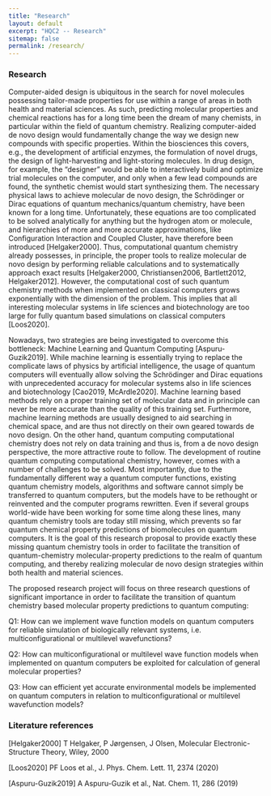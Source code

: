 ```yaml
---
title: "Research"
layout: default
excerpt: "HQC2 -- Research"
sitemap: false
permalink: /research/
---
```


### Research

Computer-aided design is ubiquitous in the search for novel molecules possessing tailor-made properties for use within a range of areas in both health and material sciences. As such, predicting molecular properties and chemical reactions has for a long time been the dream of many chemists, in particular within the field of quantum chemistry. Realizing computer-aided de novo design would fundamentally change the way we design new compounds with specific properties. Within the biosciences this covers, e.g., the development of artificial enzymes, the formulation of novel drugs, the design of light-harvesting and light-storing molecules. In drug design, for example, the “designer” would be able to interactively build and optimize trial molecules on the computer, and only when a few lead compounds are found, the synthetic chemist would start synthesizing them.
The necessary physical laws to achieve molecular de novo design, the Schrödinger or Dirac equations of quantum mechanics/quantum chemistry, have been known for a long time. Unfortunately, these equations are too complicated to be solved analytically for anything but the hydrogen atom or molecule, and hierarchies of more and more accurate approximations, like Configuration Interaction and Coupled Cluster, have therefore been introduced [Helgaker2000]. Thus, computational quantum chemistry already possesses, in principle, the proper tools to realize molecular de novo design by performing reliable calculations and to systematically approach exact results [Helgaker2000, Christiansen2006, Bartlett2012, Helgaker2012]. However, the computational cost of such quantum chemistry methods when implemented on classical computers grows exponentially with the dimension of the problem. This implies that all interesting molecular systems in life sciences and biotechnology are too large for fully quantum based simulations on classical computers [Loos2020].

Nowadays, two strategies are being investigated to overcome this bottleneck: Machine Learning and Quantum Computing [Aspuru-Guzik2019]. While machine learning is essentially trying to replace the complicate laws of physics by artificial intelligence, the usage of quantum computers will eventually allow solving the Schrödinger and Dirac equations with unprecedented accuracy for molecular systems also in life sciences and biotechnology [Cao2019, McArdle2020]. Machine learning based methods rely on a proper training set of molecular data and in principle can never be more accurate than the quality of this training set. Furthermore, machine learning methods are usually designed to aid searching in chemical space, and are thus not directly on their own geared towards de novo design. On the other hand, quantum computing computational chemistry does not rely on data training and thus is, from a de novo design perspective, the more attractive route to follow.
The development of routine quantum computing computational chemistry, however, comes with a number of challenges to be solved. Most importantly, due to the fundamentally different way a quantum computer functions, existing quantum chemistry models, algorithms and software cannot simply be transferred to quantum computers, but the models have to be rethought or reinvented and the computer programs rewritten. Even if several groups world-wide have been working for some time along these lines, many quantum chemistry tools are today still missing, which prevents so far quantum chemical property predictions of biomolecules on quantum computers.
It is the goal of this research proposal to provide exactly these missing quantum chemistry tools in order to facilitate the transition of quantum-chemistry molecular-property predictions to the realm of quantum computing, and thereby realizing molecular de novo design strategies within both health and material sciences.

The proposed research project will focus on three research questions of significant importance in order to facilitate the transition of quantum chemistry based molecular property predictions to quantum computing:

Q1: How can we implement wave function models on quantum computers for reliable simulation of biologically relevant systems, i.e. multiconfigurational or multilevel wavefunctions?

Q2: How can multiconfigurational or multilevel wave function models when implemented on quantum computers be exploited for calculation of general molecular properties?

Q3: How can efficient yet accurate environmental models be implemented on quantum computers in relation to multiconfigurational or multilevel wavefunction models?

### Literature references

[Helgaker2000] T Helgaker, P Jørgensen, J Olsen, Molecular Electronic-Structure Theory, Wiley, 2000 

[Loos2020] PF Loos et al., J. Phys. Chem. Lett. 11, 2374 (2020) 

[Aspuru-Guzik2019] A Aspuru-Guzik et al., Nat. Chem. 11, 286 (2019)
